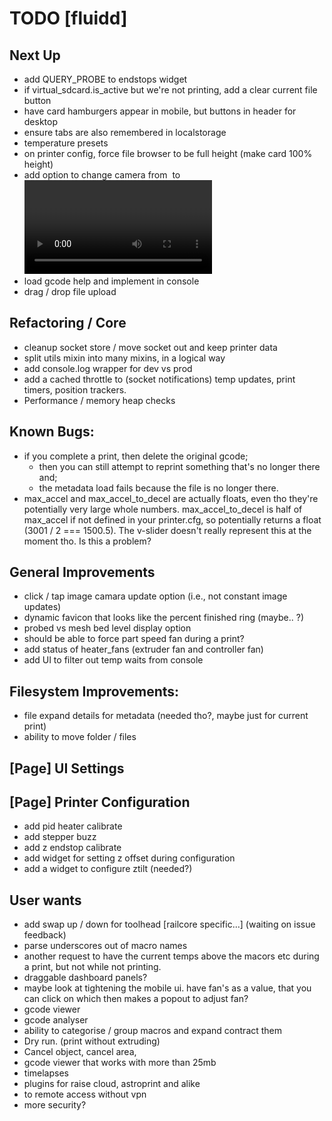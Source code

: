 # TODO [fluidd]

## Next Up
- add QUERY_PROBE to endstops widget
- if virtual_sdcard.is_active but we're not printing, add a clear current file button
- have card hamburgers appear in mobile, but buttons in header for desktop
- ensure tabs are also remembered in localstorage
- temperature presets
- on printer config, force file browser to be full height (make card 100% height)
- add option to change camera from <img> to <video>
- load gcode help and implement in console
- drag / drop file upload

## Refactoring / Core
- cleanup socket store / move socket out and keep printer data
- split utils mixin into many mixins, in a logical way
- add console.log wrapper for dev vs prod
- add a cached throttle to (socket notifications) temp updates, print timers, position trackers.
- Performance / memory heap checks

## Known Bugs:
- if you complete a print, then delete the original gcode;
  - then you can still attempt to reprint something that's no longer there and;
  - the metadata load fails because the file is no longer there.
- max_accel and max_accel_to_decel are actually floats, even tho they're potentially very large
  whole numbers. max_accel_to_decel is half of max_accel if not defined in your printer.cfg, so
  potentially returns a float (3001 / 2 === 1500.5). The v-slider doesn't really represent this
  at the moment tho. Is this a problem?

## General Improvements
- click / tap image camara update option (i.e., not constant image updates)
- dynamic favicon that looks like the percent finished ring (maybe.. ?)
- probed vs mesh bed level display option
- should be able to force part speed fan during a print?
- add status of heater_fans (extruder fan and controller fan)
- add UI to filter out temp waits from console

## Filesystem Improvements:
- file expand details for metadata (needed tho?, maybe just for current print)
- ability to move folder / files

## [Page] UI Settings

## [Page] Printer Configuration
- add pid heater calibrate
- add stepper buzz
- add z endstop calibrate
- add widget for setting z offset during configuration
- add a widget to configure ztilt (needed?)

## User wants
- add swap up / down for toolhead [railcore specific...] (waiting on issue feedback)
- parse underscores out of macro names
- another request to have the current temps above the macors etc during a print, but not while not printing.
- draggable dashboard panels?
- maybe look at tightening the mobile ui. have fan's as a value, that you can click
  on which then makes a popout to adjust fan?
- gcode viewer
- gcode analyser
- ability to categorise / group macros and expand contract them
- Dry run. (print without extruding)
- Cancel object, cancel area,
- gcode viewer that works with more than 25mb
- timelapses
- plugins for raise cloud, astroprint and alike
- to remote access without vpn
- more security?
